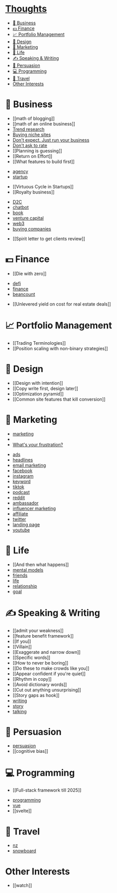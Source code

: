 # [Thoughts](Thoughts.md)

<!-- vim-markdown-toc GFM -->

* [🚀 Business](#-business)
* [💵 Finance](#-finance)
* [📈 Portfolio Management](#-portfolio-management)
* [🎨 Design](#-design)
* [🧙 Marketing](#-marketing)
* [🧘 Life](#-life)
* [✍  Speaking & Writing](#--speaking--writing)
* [💸 Persuasion](#-persuasion)
* [💻 Programming](#-programming)
* [🛫 Travel](#-travel)
* [Other Interests](#other-interests)

<!-- vim-markdown-toc -->

# 🚀 Business
- [[math of blogging]]
- [[math of an online business]]
- [Trend research](trend-research.md)
- [Buying niche sites](buying-niche-sites.md)
- [Don't expect. Just run your business](just-run.md)
- [Don't ask to rate](dont-rate.md)
- [[Planning is guessing]]
- [[Return on Effort]]
- [[What features to build first]]
* [agency](agency.md)
* [startup](startup.md)
- [[Virtuous Cycle in Startups]]
- [[Royalty business]]
* [D2C](D2C.md)
* [chatbot](chatbot.md)
* [book](book.md)
* [venture capital](venture-capital.md)
* [web3](web3.md)
* [buying companies](buying-companies.md)
- [[Spirit letter to get clients review]]

# 💵 Finance
- [[Die with zero]]

* [defi](defi.md)
* [finance](finance.md)
* [beancount](beancount.md)
- [[Unlevered yield on cost for real estate deals]]

# 📈 Portfolio Management
- [[Trading Terminologies]]
- [[Position scaling with non-binary strategies]]

# 🎨 Design
- [[Design with intention]]
- [[Copy write first, design later]]
- [[Optimization pyramid]]
- [[Common site features that kill conversion]]

# 🧙 Marketing
- [marketing](marketing.md)
- 
- [What's your frustration?](whats-your-frustration.md)

* [ads](ads.md)
* [headlines](headlines.md)
* [email marketing](email-marketing.md)
* [facebook](facebook.md)
* [instagram](instagram.md)
* [keyword](keyword.md)
* [tiktok](tiktok.md)
* [podcast](podcast.md)
* [reddit](reddit.md)
* [ambassador](ambassador.md)
* [influencer marketing](influencer-marketing.md)
* [affiliate](affiliate.md)
* [twitter](twitter.md)
* [landing page](landing-page.md)
* [youtube](youtube.md)

# 🧘 Life
* [[And then what happens]]
* [mental models](mental-models.md)
* [friends](friends.md)
* [life](life.md)
* [relationship](relationship.md)
* [goal](goal.md)

# ✍  Speaking & Writing
- [[admit your weakness]]
- [[feature benefit framework]]
- [[If you]]
- [[Villain]]
- [[Exaggerate and narrow down]]
- [[Specific words]]
- [[How to never be boring]]
- [[Do these to make crowds like you]]
- [[Appear confident if you're quiet]]
- [[Rhythm in copy]]
- [[Avoid dictionary words]]
- [[Cut out anything unsurprising]]
- [[Story gaps as hook]]
- [writing](writing.md)
- [story](story.md)
- [talking](talking.md)

# 💸 Persuasion
- [persuasion](persuasion.md)
- [[cognitive bias]]

# 💻 Programming
- [[Full-stack framework till 2025]]
* [programming](programming.md)
* [vue](vue.md)
* [[svelte]]

# 🛫 Travel
* [nz](nz.md)
* [snowboard](snowboard.md)

# Other Interests
- [[watch]]

